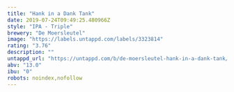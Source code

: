 ```yaml
---
title: "Hank in a Dank Tank"
date: 2019-07-24T09:49:25.480966Z
style: "IPA - Triple"
brewery: "De Moersleutel"
image: "https://labels.untappd.com/labels/3323814"
rating: "3.76"
description: ""
untappd_url: "https://untappd.com/b/de-moersleutel-hank-in-a-dank-tank/3323814"
abv: "13.0"
ibu: "0"
robots: noindex,nofollow
---
```

